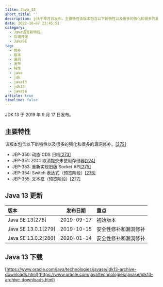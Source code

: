 ```yaml
---
title: Java_13
short_title: ''
description: jdk于年月日发布。主要特性该版本包含以下新特性以及很多的强化和很多的漏洞修补。[]jep_动态cds归档[]jep_zgc_取消提交未使用存储器[]jep_重新实现旧版socketapi[]jep_switch表达式（预览阶段）[]jep_文本框（预览阶段）[]java更新版本发布日期重点javase[]初始版本javase[]安全性修补和漏洞修补javase[]安全性修补和漏洞修补java下载https_wwworaclecomjavatechnologiesjavasejdkarchivedownl
date: 2022-10-07 23:45:51
category:
  - Java语言新特性
  - 后端开发
  - JavaSE
tag:
  - 修补
  - 版本
  - 漏洞
  - 发布
  - 特性
  - java
  - jdk
  - java13
  - jdk13
  - javase
article: true
timeline: false
---
```

JDK 13 于 2019 年 9 月 17 日发布。

## 主要特性

该版本包含以下新特性以及很多的强化和很多的漏洞修补。[[272]](https://zh.wikipedia.org/zh-cn/Java%E7%89%88%E6%9C%AC%E6%AD%B7%E5%8F%B2#cite_note-272)

* JEP-350: 动态 CDS 归档[[273]](https://zh.wikipedia.org/zh-cn/Java%E7%89%88%E6%9C%AC%E6%AD%B7%E5%8F%B2#cite_note-273)
* JEP-351: ZGC: 取消提交未使用存储器[[274]](https://zh.wikipedia.org/zh-cn/Java%E7%89%88%E6%9C%AC%E6%AD%B7%E5%8F%B2#cite_note-274)
* JEP-353: 重新实现旧版 Socket API[[275]](https://zh.wikipedia.org/zh-cn/Java%E7%89%88%E6%9C%AC%E6%AD%B7%E5%8F%B2#cite_note-275)
* JEP-354: Switch 表达式（预览阶段）[[276]](https://zh.wikipedia.org/zh-cn/Java%E7%89%88%E6%9C%AC%E6%AD%B7%E5%8F%B2#cite_note-276)
* JEP-355: 文本框（预览阶段）[[277]](https://zh.wikipedia.org/zh-cn/Java%E7%89%88%E6%9C%AC%E6%AD%B7%E5%8F%B2#cite_note-277)

## Java 13 更新

|版本|发布日期|重点|
| :------------------| :--------: | :-------------------|
|Java SE 13[278]|2019-09-17|初始版本|
|Java SE 13.0.1[279]|2019-10-15|安全性修补和漏洞修补|
|Java SE 13.0.2[280]|2020-01-14|安全性修补和漏洞修补|

## Java 13 下载

[https://www.oracle.com/java/technologies/javase/jdk13-archive-downloads.html](https://www.oracle.com/java/technologies/javase/jdk13-archive-downloads.html)